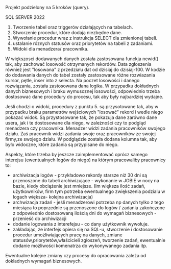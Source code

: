Projekt podzielony na 5 kroków (query).

SQL SERVER 2022

1. Tworzenie tabel oraz triggerów działających na tabelach.
2. Stworzenie procedur, które dodają niezbędne dane.
3. Wywołanie procedur wraz z instrukcja SELECT dla zmienionej tabeli.
4. ustalanie róznych statusów oraz priorytetów na tabeli z zadaniami.
5. Widoki dla menadzera/ pracownika.


W większosci dodawanych danych została zastosowana funckja newid() tak, aby zachować losowość otrzymanych rekordów. Data zgłoszenia również jest "losowana" z przedziału dat od dzisiaj do dzisiaj-100.
W kodzie do dodawania danych do tabel zostały zastosowane różne rozwiazania kursor, pętle, inser into z selecta. Na poczet losowości i danego rozwiązania, została zastosowana dana logika. W przypadku dokładnych danych biznesowych i braku wymusoznej losowości, 
odpowiednio trzeba dostosować dane procedury do procesu, tak aby były najbardziej wydajne.

Jeśli chodzi o widoki, procedury z punktu 5. są przysotowane tak, aby w przypadku braku parametrów wejściowych "losować" rekord i wedle niego pokazać widok. Są przystosowane tak, że pokazuja dane zarówno dane usera, jak i te dostosowane dla niego, w zależności czy to podgląd menadzera czy pracownika.
Menadzer widzi zadania pracowników swojego działu. Zaś pracownik widzi zadania swoje oraz pracowników ze swojej firmy,ze swojego działu. W podglądzie została dodana kolumna tak, aby było widoczne, które zadania są przypisane do niego.   

Aspekty, które trzeba by jeszcze zaimplementować oprócz samego interejsu (ewentualnych logów do niego) na którym pracowaliby pracownicy to:
- archiwizacja logów - przykładowo rekordy starsze niż 30 dni są przenoszone do tabeli archiwizujące - wykonanie w JOBIE w nocy na bazie, kiedy obciążenie jest mniejsze. (Im większa ilość zadań, użytkowników, firm tym potrzeba ewentualnego zwiększenia podzialu w logach większa- kolejna archiwizacja)
- archwizacja zadań - jeśli menadzerowi potrzeba np danych tylko z tego miesiąca to poprzednie są przenoszone do logów / zadania zakończone z odpowiednio dostosowaną ilością dni do wymagań biznesowych - przenieść do archiwizacji
- dodanie logowania z interefejsu - co dany użytkownik wywołuje.
- zakładając, że interfejs opiera się na SQL-u, stworzenie i dostosowanie procedur umożliwiających pracę na danych, zmiane statusów,priorytetów,właścicieli zgłoszeń, tworzenie zadań, ewentualnie dodanie możliwości komenatrza do wykonywanego zadania itp.

Ewentualne kolejne zmiany czy procesy do opracowania zależa od dokladnych wymagań biznesowych.
 
